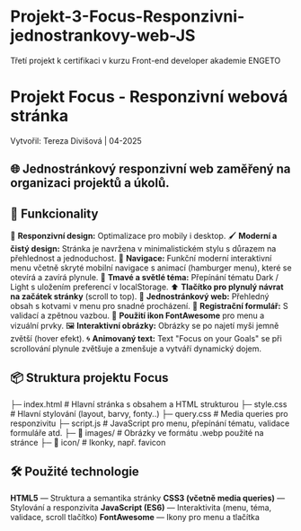 # Projekt-3-Focus-Responzivni-jednostrankovy-web-JS
Třetí projekt k certifikaci v kurzu Front-end developer akademie ENGETO

# Projekt Focus - Responzivní webová stránka
Vytvořil: Tereza Divišová | 04-2025

## 🌐 Jednostránkový responzivní web zaměřený na organizaci projektů a úkolů.

## 🚀 **Funkcionality**
📱 **Responzivní design:** Optimalizace pro mobily i desktop.
🖌️ **Moderní a čistý design:** Stránka je navržena v minimalistickém stylu s důrazem na přehlednost a jednoduchost.
🧭 **Navigace:** Funkční moderní interaktivní menu včetně skryté mobilní navigace s animací (hamburger menu), které se otevírá a zavírá plynule.
🌙 **Tmavé a světlé téma:** Přepínání tématu Dark / Light s uložením preferencí v localStorage.
⬆️ **Tlačítko pro plynulý návrat na začátek stránky** (scroll to top).
📄 **Jednostránkový web:** Přehledný obsah s kotvami v menu pro snadné procházení.
📝 **Registrační formulář:** S validací a zpětnou vazbou.
🎨 **Použití ikon FontAwesome** pro menu a vizuální prvky.
🖼️ **Interaktivní obrázky:** Obrázky se po najetí myši jemně zvětší (hover efekt).
🌀 **Animovaný text:** Text "Focus on your Goals" se při scrollování plynule zvětšuje a zmenšuje a vytváří dynamický dojem.


## 📦 **Struktura projektu Focus**
├─ index.html            # Hlavní stránka s obsahem a HTML strukturou
├─ style.css             # Hlavní stylování (layout, barvy, fonty..)
├─ query.css             # Media queries pro responzivitu
├─ script.js             # JavaScript pro menu, přepínání tématu, validace formuláře atd.
├─ 📁 images/            # Obrázky ve formátu .webp použité na stránce
├─ 📁 icon/              # Ikonky, např. favicon


## 🛠️ **Použité technologie**
**HTML5** — Struktura a semantika stránky
**CSS3 (včetně media queries)** — Stylování a responzivita
**JavaScript (ES6)** — Interaktivita (menu, téma, validace, scroll tlačítko)
**FontAwesome** — Ikony pro menu a tlačítka
